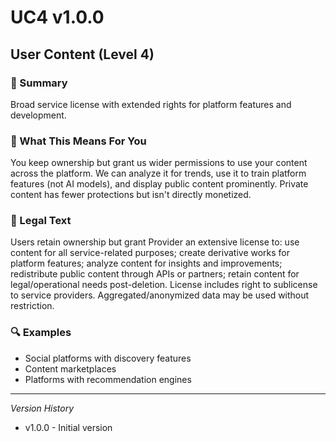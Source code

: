 # UC4 v1.0.0

## User Content (Level 4)

### 📌 Summary
Broad service license with extended rights for platform features and development.

### 👤 What This Means For You
You keep ownership but grant us wider permissions to use your content across the platform. We can analyze it for trends, use it to train platform features (not AI models), and display public content prominently. Private content has fewer protections but isn't directly monetized.

### 📜 Legal Text
Users retain ownership but grant Provider an extensive license to: use content for all service-related purposes; create derivative works for platform features; analyze content for insights and improvements; redistribute public content through APIs or partners; retain content for legal/operational needs post-deletion. License includes right to sublicense to service providers. Aggregated/anonymized data may be used without restriction.

### 🔍 Examples
- Social platforms with discovery features
- Content marketplaces
- Platforms with recommendation engines

---
*Version History*
- v1.0.0 - Initial version